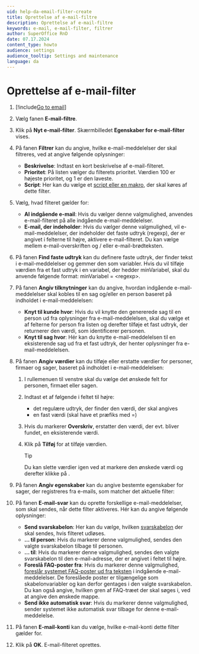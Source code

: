 ```yaml
---
uid: help-da-email-filter-create
title: Oprettelse af e-mail-filtre
description: Oprettelse af e-mail-filtre
keywords: e-mail, e-mail-filter, filtrer
author: SuperOffice RnD
date: 07.17.2024
content_type: howto
audience: settings
audience_tooltip: Settings and maintenance
language: da
---
```


# Oprettelse af e-mail-filter

1. [!include[Go to email](../includes/goto-email.md)]

1. Vælg fanen **E-mail-filtre**.

1. Klik på **Nyt e-mail-filter**. Skærmbilledet **Egenskaber for e-mail-filter** vises.

1. På fanen **Filtrer** kan du angive, hvilke e-mail-meddelelser der skal filtreres, ved at angive følgende oplysninger:

    * **Beskrivelse**: Indtast en kort beskrivelse af e-mail-filteret.
    * **Prioritet**: På listen vælger du filterets prioritet. Værdien 100 er højeste prioritet, og 1 er den laveste.
    * **Script**: Her kan du vælge et [script eller en makro][1], der skal køres af dette filter.

1. Vælg, hvad filteret gælder for:

    * **Al indgående e-mail**: Hvis du vælger denne valgmulighed, anvendes e-mail-filteret på alle indgående e-mail-meddelelser.
    * **E-mail, der indeholder**: Hvis du vælger denne valgmulighed, vil e-mail-meddelelser, der indeholder det faste udtryk (regexp), der er angivet i felterne til højre, aktivere e-mail-filteret. Du kan vælge mellem e-mail-overskriften og / eller e-mail-brødteksten.

1. På fanen **Find faste udtryk** kan du definere faste udtryk, der finder tekst i e-mail-meddelelser og gemmer den som variabler. Hvis du vil tilføje værdien fra et fast udtryk i en variabel, der hedder minVariabel, skal du anvende følgende format: minVariabel = &lt;regexp&gt;.

1. På fanen **Angiv tilknytninger** kan du angive, hvordan indgående e-mail-meddelelser skal kobles til en sag og/eller en person baseret på indholdet i e-mail-meddelelsen:
    * **Knyt til kunde hvor**: Hvis du vil knytte den genererede sag til en person ud fra oplysninger fra e-mail-meddelelsen, skal du vælge et af felterne for person fra listen og derefter tilføje et fast udtryk, der returnerer den værdi, som identificerer personen.
    * **Knyt til sag hvor**: Hér kan du knytte e-mail-meddelelsen til en eksisterende sag ud fra et fast udtryk, der henter oplysninger fra e-mail-meddelelsen.

1. På fanen **Angiv værdier** kan du tilføje eller erstatte værdier for personer, firmaer og sager, baseret på indholdet i e-mail-meddelelsen:
    1. I rullemenuen til venstre skal du vælge det ønskede felt for personen, firmaet eller sagen.

    2. Indtast et af følgende i feltet til højre:
        * det regulære udtryk, der finder den værdi, der skal angives
        * en fast værdi (skal have et præfiks med =)

    3. Hvis du markerer **Overskriv**, erstatter den værdi, der evt. bliver fundet, en eksisterende værdi.

    4. Klik på **Tilføj** for at tilføje værdien.

        > [!TIP]
        > Du kan slette værdier igen ved at markere den ønskede værdi og derefter klikke på <i class="ph ph-x-circle" aria-label="Remove icon"></i>.

1. På fanen **Angiv egenskaber** kan du angive bestemte egenskaber for sager, der registreres fra e-mails, som matcher det aktuelle filter:

1. På fanen **E-mail-svar** kan du oprette forskellige e-mail-meddelelser, som skal sendes, når dette filter aktiveres. Hér kan du angive følgende oplysninger:
    * **Send svarskabelon**: Her kan du vælge, hvilken [svarskabelon][2] der skal sendes, hvis filteret udløses.
    * **... til person**: Hvis du markerer denne valgmulighed, sendes den valgte svarskabelon tilbage til personen.
    * **... til**: Hvis du markerer denne valgmulighed, sendes den valgte svarskabelon til den e-mail-adresse, der er angivet i feltet til højre.
    * **Foreslå FAQ-poster fra**: Hvis du markerer denne valgmulighed, [foreslår systemet FAQ-poster ud fra teksten][3] i indgående e-mail-meddelelser. De foreslåede poster er tilgængelige som skabelonvariabler og kan derfor gentages i den valgte svarskabelon. Du kan også angive, hvilken gren af FAQ-træet der skal søges i, ved at angive den ønskede mappe.
    * **Send ikke automatisk svar**: Hvis du markerer denne valgmulighed, sender systemet ikke automatisk svar tilbage for denne e-mail-meddelelse.

1. På fanen **E-mail-konti** kan du vælge, hvilke e-mail-konti dette filter gælder for.

1. Klik på **OK**. E-mail-filteret oprettes.

<!-- Referenced links -->
[1]: ../../../../automation/crmscript/learn/index.md
[2]: ../../../../knowledge-base/learn/reply-templates/index.md
[3]: ../../../../knowledge-base/learn/reply-templates/create.md#faq

